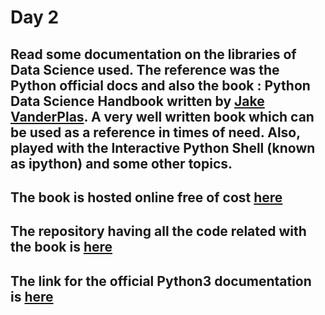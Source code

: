 # Day 2

## Read some documentation on the libraries of Data Science used. The reference was the Python official docs and also the book : Python Data Science Handbook written by [Jake VanderPlas](https://twitter.com/jakevdp). A very well written book which can be used as a reference in times of need. Also, played with the Interactive Python Shell (known as ipython) and some other topics.

## The book is hosted online free of cost [here](https://jakevdp.github.io/PythonDataScienceHandbook/)

## The repository having all the code related with the book is [here](https://github.com/jakevdp/PythonDataScienceHandbook)

## The link for the official Python3 documentation is [here](https://docs.python.org/3/)
